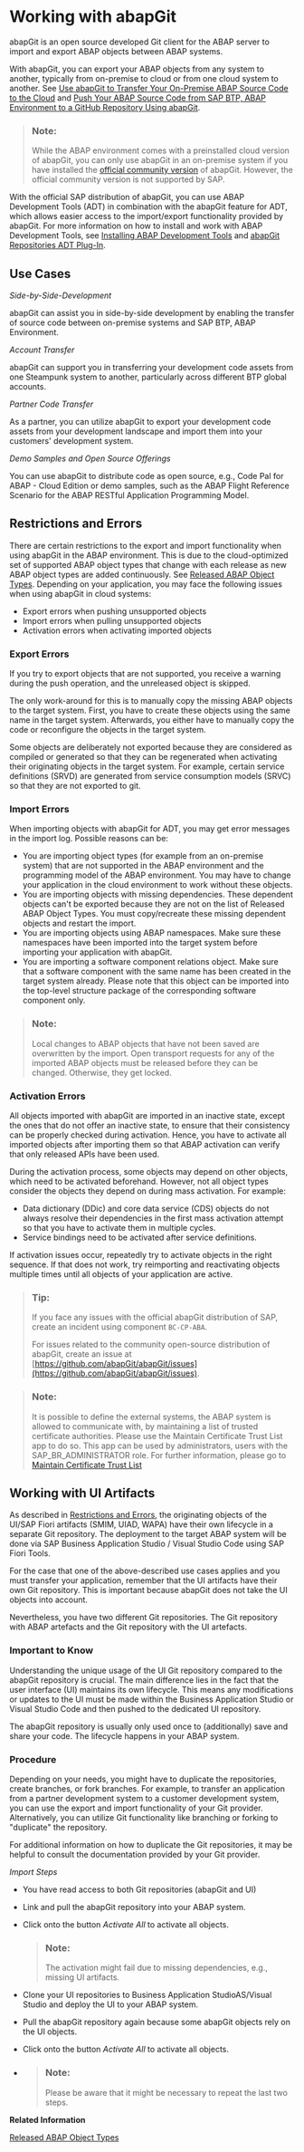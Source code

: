 <!-- loiod62ed9d54a764c53990f25f0ab6c27f9 -->

# Working with abapGit

abapGit is an open source developed Git client for the ABAP server to import and export ABAP objects between ABAP systems.

With abapGit, you can export your ABAP objects from any system to another, typically from on-premise to cloud or from one cloud system to another. See [Use abapGit to Transfer Your On-Premise ABAP Source Code to the Cloud](https://developers.sap.com/tutorials/abap-environment-abapgit.html) and [Push Your ABAP Source Code from SAP BTP, ABAP Environment to a GitHub Repository Using abapGit](https://developers.sap.com/tutorials/abap-environment-abapgit-transfer.html).

> ### Note:  
> While the ABAP environment comes with a preinstalled cloud version of abapGit, you can only use abapGit in an on-premise system if you have installed the [official community version](https://github.com/abapGit/abapGit) of abapGit. However, the official community version is not supported by SAP.

With the official SAP distribution of abapGit, you can use ABAP Development Tools \(ADT\) in combination with the abapGit feature for ADT, which allows easier access to the import/export functionality provided by abapGit. For more information on how to install and work with ABAP Development Tools, see [Installing ABAP Development Tools](https://help.sap.com/doc/2e9cf4a457d84c7a81f33d8c3fdd9694/Cloud/en-US/inst_guide_abap_development_tools.pdf) and [abapGit Repositories ADT Plug-In](https://eclipse.abapgit.org/updatesite/).



<a name="loiod62ed9d54a764c53990f25f0ab6c27f9__section_n3y_mbv_cbc"/>

## Use Cases

*Side-by-Side-Development*

abapGit can assist you in side-by-side development by enabling the transfer of source code between on-premise systems and SAP BTP, ABAP Environment.

*Account Transfer*

abapGit can support you in transferring your development code assets from one Steampunk system to another, particularly across different BTP global accounts.

*Partner Code Transfer*

As a partner, you can utilize abapGit to export your development code assets from your development landscape and import them into your customers' development system.

*Demo Samples and Open Source Offerings*

You can use abapGit to distribute code as open source, e.g., Code Pal for ABAP - Cloud Edition or demo samples, such as the ABAP Flight Reference Scenario for the ABAP RESTful Application Programming Model.



<a name="loiod62ed9d54a764c53990f25f0ab6c27f9__section_emb_dgj_5tb"/>

## Restrictions and Errors

There are certain restrictions to the export and import functionality when using abapGit in the ABAP environment. This is due to the cloud-optimized set of supported ABAP object types that change with each release as new ABAP object types are added continuously. See [Released ABAP Object Types](released-abap-object-types-b31aa03.md). Depending on your application, you may face the following issues when using abapGit in cloud systems:

-   Export errors when pushing unsupported objects
-   Import errors when pulling unsupported objects
-   Activation errors when activating imported objects



### Export Errors

If you try to export objects that are not supported, you receive a warning during the push operation, and the unreleased object is skipped.

The only work-around for this is to manually copy the missing ABAP objects to the target system. First, you have to create these objects using the same name in the target system. Afterwards, you either have to manually copy the code or reconfigure the objects in the target system.

Some objects are deliberately not exported because they are considered as compiled or generated so that they can be regenerated when activating their originating objects in the target system. For example, certain service definitions \(SRVD\) are generated from service consumption models \(SRVC\) so that they are not exported to git.



### Import Errors

When importing objects with abapGit for ADT, you may get error messages in the import log. Possible reasons can be:

-   You are importing object types \(for example from an on-premise system\) that are not supported in the ABAP environment and the programming model of the ABAP environment. You may have to change your application in the cloud environment to work without these objects.
-   You are importing objects with missing dependencies. These dependent objects can't be exported because they are not on the list of Released ABAP Object Types. You must copy/recreate these missing dependent objects and restart the import.
-   You are importing objects using ABAP namespaces. Make sure these namespaces have been imported into the target system before importing your application with abapGit.
-   You are importing a software component relations object. Make sure that a software component with the same name has been created in the target system already. Please note that this object can be imported into the top-level structure package of the corresponding software component only.


> ### Note:  
> Local changes to ABAP objects that have not been saved are overwritten by the import. Open transport requests for any of the imported ABAP objects must be released before they can be changed. Otherwise, they get locked.



### Activation Errors

All objects imported with abapGit are imported in an inactive state, except the ones that do not offer an inactive state, to ensure that their consistency can be properly checked during activation. Hence, you have to activate all imported objects after importing them so that ABAP activation can verify that only released APIs have been used.

During the activation process, some objects may depend on other objects, which need to be activated beforehand. However, not all object types consider the objects they depend on during mass activation. For example:

-   Data dictionary \(DDic\) and core data service \(CDS\) objects do not always resolve their dependencies in the first mass activation attempt so that you have to activate them in multiple cycles.
-   Service bindings need to be activated after service definitions.

If activation issues occur, repeatedly try to activate objects in the right sequence. If that does not work, try reimporting and reactivating objects multiple times until all objects of your application are active.



> ### Tip:  
> If you face any issues with the official abapGit distribution of SAP, create an incident using component `BC-CP-ABA`.
> 
> For issues related to the community open-source distribution of abapGit, create an issue at [https://github.com/abapGit/abapGit/issues](https://github.com/abapGit/abapGit/issues).

> ### Note:  
> It is possible to define the external systems, the ABAP system is allowed to communicate with, by maintaining a list of trusted certificate authorities. Please use the Maintain Certificate Trust List app to do so. This app can be used by administrators, users with the SAP\_BR\_ADMINISTRATOR role. For further information, please go to [Maintain Certificate Trust List](../50-administration-and-ops/maintain-certificate-trust-list-2b3c3f1.md)



<a name="loiod62ed9d54a764c53990f25f0ab6c27f9__section_dsc_pgd_dbc"/>

## Working with UI Artifacts

As described in [Restrictions and Errors](https://help.sap.com/docs/btp/sap-business-technology-platform/working-with-abapgit?version=Cloud#restrictions-and-errors), the originating objects of the UI/SAP Fiori artifacts \(SMIM, UIAD, WAPA\) have their own lifecycle in a separate Git repository. The deployment to the target ABAP system will be done via SAP Business Application Studio / Visual Studio Code using SAP Fiori Tools.

For the case that one of the above-described use cases applies and you must transfer your application, remember that the UI artifacts have their own Git repository. This is important because abapGit does not take the UI objects into account.

Nevertheless, you have two different Git repositories. The Git repository with ABAP artefacts and the Git repository with the UI artefacts.



### Important to Know

Understanding the unique usage of the UI Git repository compared to the abapGit repository is crucial. The main difference lies in the fact that the user interface \(UI\) maintains its own lifecycle. This means any modifications or updates to the UI must be made within the Business Application Studio or Visual Studio Code and then pushed to the dedicated UI repository.

The abapGit repository is usually only used once to \(additionally\) save and share your code. The lifecycle happens in your ABAP system.



### Procedure

Depending on your needs, you might have to duplicate the repositories, create branches, or fork branches. For example, to transfer an application from a partner development system to a customer development system, you can use the export and import functionality of your Git provider. Alternatively, you can utilize Git functionality like branching or forking to "duplicate" the repository.

For additional information on how to duplicate the Git repositories, it may be helpful to consult the documentation provided by your Git provider.

*Import Steps*

-   You have read access to both Git repositories \(abapGit and UI\)

-   Link and pull the abapGit repository into your ABAP system.

-   Click onto the button *Activate All* to activate all objects.

    > ### Note:  
    > The activation might fail due to missing dependencies, e.g., missing UI artifacts.

-   Clone your UI repositories to Business Application StudioAS/Visual Studio and deploy the UI to your ABAP system.

-   Pull the abapGit repository again because some abapGit objects rely on the UI objects.

-   Click onto the button *Activate All* to activate all objects.

-   > ### Note:  
    > Please be aware that it might be necessary to repeat the last two steps.


**Related Information**  


[Released ABAP Object Types](released-abap-object-types-b31aa03.md "")

